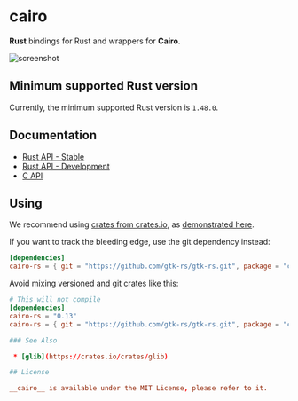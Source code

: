 # cairo 

__Rust__ bindings for Rust and wrappers for __Cairo__.

![screenshot](https://guillaume-gomez.fr/image/cairo.png)

## Minimum supported Rust version

Currently, the minimum supported Rust version is `1.48.0`.

## Documentation

 * [Rust API - Stable](https://gtk-rs.org/docs/cairo)
 * [Rust API - Development](https://gtk-rs.org/gtk-rs/git/docs/cairo)
 * [C API](https://www.cairographics.org/documentation/)

## Using

We recommend using [crates from crates.io](https://crates.io/keywords/gtk-rs),
as [demonstrated here](https://gtk-rs.org/#using).

If you want to track the bleeding edge, use the git dependency instead:

```toml
[dependencies]
cairo-rs = { git = "https://github.com/gtk-rs/gtk-rs.git", package = "cairo-rs" }
```

Avoid mixing versioned and git crates like this:

```toml
# This will not compile
[dependencies]
cairo-rs = "0.13"
cairo-rs = { git = "https://github.com/gtk-rs/gtk-rs.git", package = "cairo-rs" }

### See Also

 * [glib](https://crates.io/crates/glib)

## License

__cairo__ is available under the MIT License, please refer to it.
